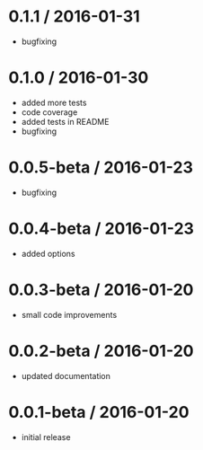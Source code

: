 0.1.1 / 2016-01-31
==================

  * bugfixing

0.1.0 / 2016-01-30
==================

  * added more tests
  * code coverage
  * added tests in README
  * bugfixing

0.0.5-beta / 2016-01-23
=======================

  * bugfixing

0.0.4-beta / 2016-01-23
=======================

  * added options

0.0.3-beta / 2016-01-20
=======================

  * small code improvements

0.0.2-beta / 2016-01-20
=======================

  * updated documentation

0.0.1-beta / 2016-01-20
=======================

  * initial release

